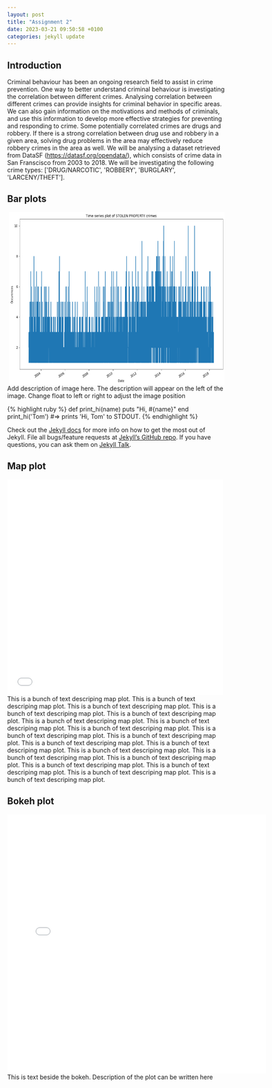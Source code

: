 ```yaml
---
layout: post
title: "Assignment 2"
date: 2023-03-21 09:50:58 +0100
categories: jekyll update
---
```


## Introduction

Criminal behaviour has been an ongoing research field to assist in crime prevention. One way to better understand criminal behaviour is investigating the correlation between different crimes. Analysing correlation between different crimes can provide insights for criminal behavior in specific areas. We can also gain information on the motivations and methods of criminals, and use this information to develop more effective strategies for preventing and responding to crime. Some potentially correlated crimes are drugs and robbery. If there is a strong correlation between drug use and robbery in a given area, solving drug problems in the area may effectively reduce robbery crimes in the area as well. We will be analysing a dataset retrieved from DataSF (https://datasf.org/opendata/), which consists of crime data in San Franscisco from 2003 to 2018. We will be investigating the following crime types: ['DRUG/NARCOTIC', 'ROBBERY', 'BURGLARY', 'LARCENY/THEFT'].

## Bar plots

<img style="float: right; width: 500px; height: 400px;" src="/assets/images/time_series.png">

Add description of image here. The description will appear on the left of the image. Change float to left or right to adjust the image position

{% highlight ruby %}
def print_hi(name)
puts "Hi, #{name}"
end
print_hi('Tom')
#=> prints 'Hi, Tom' to STDOUT.
{% endhighlight %}

Check out the [Jekyll docs][jekyll-docs] for more info on how to get the most out of Jekyll. File all bugs/feature requests at [Jekyll’s GitHub repo][jekyll-gh]. If you have questions, you can ask them on [Jekyll Talk][jekyll-talk].

## Map plot

<embed 
       type="text/html" 
       src="/assets/images/map.html"
       width="500"
       height="500"
       style="float: left"
       >

This is a bunch of text descriping map plot. This is a bunch of text descriping map plot. This is a bunch of text descriping map plot. This is a bunch of text descriping map plot. This is a bunch of text descriping map plot. This is a bunch of text descriping map plot. This is a bunch of text descriping map plot. This is a bunch of text descriping map plot. This is a bunch of text descriping map plot. This is a bunch of text descriping map plot. This is a bunch of text descriping map plot. This is a bunch of text descriping map plot. This is a bunch of text descriping map plot. This is a bunch of text descriping map plot. This is a bunch of text descriping map plot. This is a bunch of text descriping map plot. This is a bunch of text descriping map plot. This is a bunch of text descriping map plot. This is a bunch of text descriping map plot.

## Bokeh plot

<embed 
       type="text/html" 
       src="/assets/images/Focuscrime.html"
       width="600"
       height="600"
       style="float: left"
       >
This is text beside the bokeh. Description of the plot can be written here

[jekyll-docs]: https://jekyllrb.com/docs/home
[jekyll-gh]: https://github.com/jekyll/jekyll
[jekyll-talk]: https://talk.jekyllrb.com/
